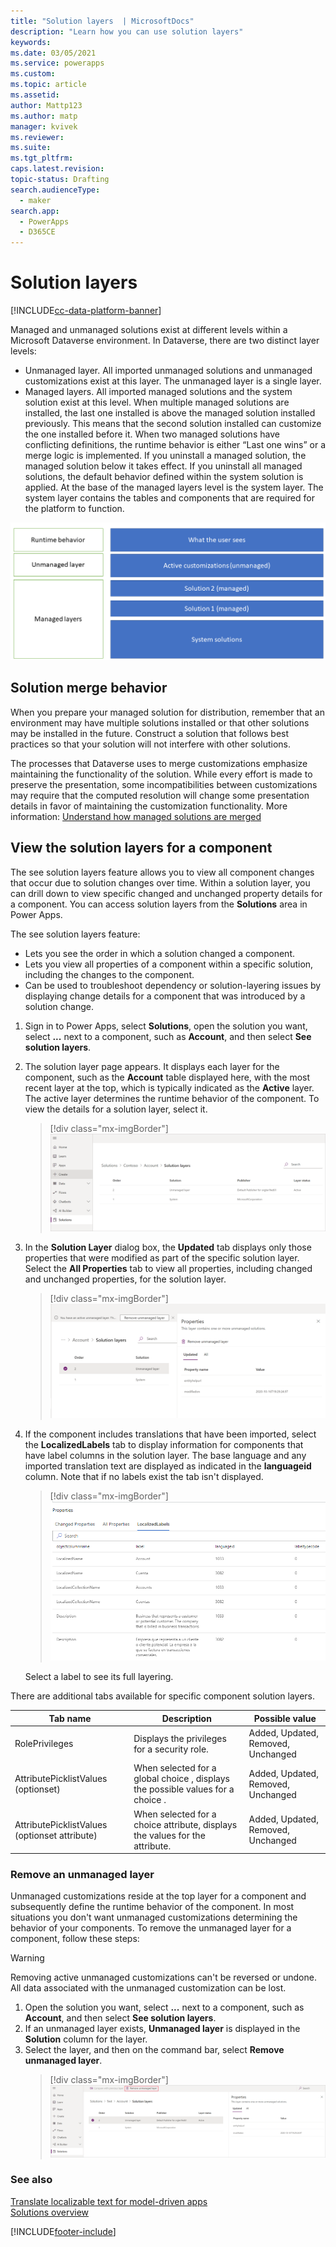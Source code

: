 ```yaml
---
title: "Solution layers  | MicrosoftDocs"
description: "Learn how you can use solution layers"
keywords: 
ms.date: 03/05/2021
ms.service: powerapps
ms.custom: 
ms.topic: article
ms.assetid: 
author: Mattp123
ms.author: matp
manager: kvivek
ms.reviewer: 
ms.suite: 
ms.tgt_pltfrm: 
caps.latest.revision: 
topic-status: Drafting
search.audienceType: 
  - maker
search.app: 
  - PowerApps
  - D365CE
---
```


# Solution layers

[!INCLUDE[cc-data-platform-banner](../../includes/cc-data-platform-banner.md)]

Managed and unmanaged solutions exist at different levels within a Microsoft Dataverse environment. In Dataverse, there are two distinct layer levels:  
- Unmanaged layer. All imported unmanaged solutions and unmanaged customizations exist at this layer. The unmanaged layer is a single layer.  
- Managed layers. All imported managed solutions and the system solution exist at this level. When multiple managed solutions are installed, the last one installed is above the managed solution installed previously. This means that the second solution installed can customize the one installed before it. When two managed solutions have conflicting definitions, the runtime behavior is either “Last one wins” or a merge logic is implemented.  If you uninstall a managed solution, the managed solution below it takes effect. If you uninstall all managed solutions, the default behavior defined within the system solution is applied. At the base of the managed layers level is the system layer. The system layer contains the tables and components that are required for the platform to function. 

![Solution layers.](media/solution-layers.png)

## Solution merge behavior
When you prepare your managed solution for distribution, remember that an environment may have multiple solutions installed or that other solutions may be installed in the future. Construct a solution that follows best practices so that your solution will not interfere with other solutions.

The processes that Dataverse uses to merge customizations emphasize maintaining the functionality of the solution. While every effort is made to preserve the presentation, some incompatibilities between customizations may require that the computed resolution will change some presentation details in favor of maintaining the customization functionality. More information: [Understand how managed solutions are merged](/power-platform/alm/how-managed-solutions-merged)

## View the solution layers for a component
The see solution layers feature allows you to view all component changes that occur due to solution changes over time. Within a solution layer, you can drill down to view specific changed and unchanged property details for a component. You can access solution layers from the **Solutions** area in Power Apps. 

The see solution layers feature: 
-	Lets you see the order in which a solution changed a component. 
-	Lets you view all properties of a component within a specific solution, including the changes to the component. 
-	Can be used to troubleshoot dependency or solution-layering issues by displaying change details for a component that was introduced by a solution change.

1. Sign in to Power Apps, select **Solutions**, open the solution you want, select **...** next to a component, such as **Account**, and then select **See solution layers**.

2. The solution layer page appears. It displays each layer for the component, such as the **Account** table displayed here, with the most recent layer at the top, which is typically indicated as the **Active** layer. The active layer determines the runtime behavior of the component. To view the details for a solution layer, select it. 

   > [!div class="mx-imgBorder"] 
   > ![Solution layers list.](media/solution-layers-list.png "Solution layers list")

3. In the **Solution Layer** dialog box, the **Updated** tab displays only those properties that were modified as part of the specific solution layer. Select the **All Properties** tab to view all properties, including changed and unchanged properties, for the solution layer.

   > [!div class="mx-imgBorder"] 
   > ![Solution layer changed properties.](media/solution-layers-change-prop.png "Solution layer changed properties")

5. If the component includes translations that have been imported, select the **LocalizedLabels** tab to display information for components that have label columns in the solution layer. The base language and any imported translation text are displayed as indicated in the **languageid** column. Note that if no labels exist the tab isn't displayed.  
   > [!div class="mx-imgBorder"] 
   > ![Solution layer localized labels.](media/localized-labels.png "Solution layer localized labels")

    Select a label to see its full layering.

There are additional tabs available for specific component solution layers. 

|Tab name  |Description  |Possible value  |
|---------|---------|---------|
|RolePrivileges     | Displays the privileges for a security role.   | Added, Updated, Removed, Unchanged   |
|AttributePicklistValues (optionset)  | When selected for a global choice , displays the possible values for a choice .   | Added, Updated, Removed, Unchanged        |
|AttributePicklistValues (optionset attribute)   |  When selected for a choice  attribute, displays the values for the attribute.        | Added, Updated, Removed, Unchanged        |

### Remove an unmanaged layer
Unmanaged customizations reside at the top layer for a component and subsequently define the runtime behavior of the component. In most situations you don't want unmanaged customizations determining the behavior of your components. To remove the unmanaged layer for a component, follow these steps: 

> [!WARNING]
> Removing active unmanaged customizations can't be reversed or undone. All data associated with the unmanaged customization can be lost.

1. Open the solution you want, select **...** next to a component, such as **Account**, and then select **See solution layers**.
1. If an unmanaged layer exists, **Unmanaged layer** is displayed in the **Solution** column for the layer.
1. Select the layer, and then on the command bar, select **Remove unmanaged layer**.
    > [!div class="mx-imgBorder"] 
    > ![Remove unmanaged layer.](media/remove-unmanaged-layer.png)

### See also
[Translate localizable text for model-driven apps](../model-driven-apps/translate-localizable-text.md) <br />
[Solutions overview](solutions-overview.md)


[!INCLUDE[footer-include](../../includes/footer-banner.md)]